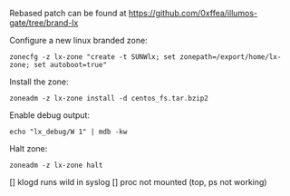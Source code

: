 
Rebased patch can be found at
https://github.com/0xffea/illumos-gate/tree/brand-lx

Configure a new linux branded zone:
```shell
zonecfg -z lx-zone "create -t SUNWlx; set zonepath=/export/home/lx-zone; set autoboot=true"
```

Install the zone:
```shell
zoneadm -z lx-zone install -d centos_fs.tar.bzip2
```

Enable debug output:
```shell
echo "lx_debug/W 1" | mdb -kw
```

Halt zone:
```shell
zoneadm -z lx-zone halt
```

[] klogd runs wild in syslog
[] proc not mounted (top, ps not working)
